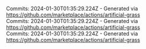 Commits: 2024-01-30T01:35:29.224Z - Generated via https://github.com/marketplace/actions/artificial-grass
<br>
Commits: 2024-01-30T01:35:29.224Z - Generated via https://github.com/marketplace/actions/artificial-grass
<br>
Commits: 2024-01-30T01:35:29.224Z - Generated via https://github.com/marketplace/actions/artificial-grass
<br>
